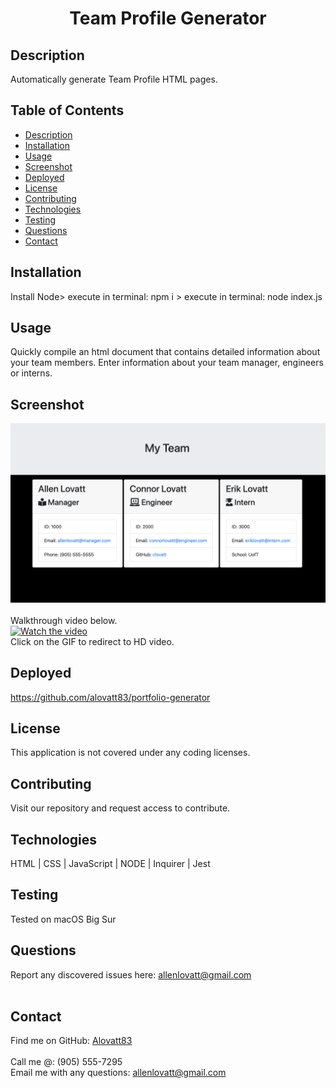 <h1 align="center">Team Profile Generator</h1>
  

## Description
Automatically generate Team Profile HTML pages.

## Table of Contents
- [Description](#description)
- [Installation](#installation)
- [Usage](#usage)
- [Screenshot](#screenshot)
- [Deployed](#deployed)
- [License](#license)
- [Contributing](#contributing)
- [Technologies](#technologies)
- [Testing](#testing)
- [Questions](#questions)
- [Contact](#contact)

## Installation
Install Node> execute in terminal: npm i > execute in terminal: node index.js

## Usage
Quickly compile an html document that contains detailed information about your team members. Enter information about your team manager, engineers or interns.

## Screenshot
![Screenshot](./assets/images/screenshot.png)
<br>
<br>
Walkthrough video below.<br>
[![Watch the video](https://media.giphy.com/media/yAqwbYxEAy3ZoUMh4h/giphy.gif)](https://www.youtube.com/watch?v=xXh7uRH9ukA)<br />
Click on the GIF to redirect to HD video.
<br>
## Deployed
https://github.com/alovatt83/portfolio-generator

## License
This application is not covered under any coding licenses.

## Contributing
Visit our repository and request access to contribute.

## Technologies
HTML | CSS | JavaScript | NODE | Inquirer | Jest

## Testing
Tested on macOS Big Sur

## Questions
Report any discovered issues here: allenlovatt@gmail.com<br />
<br />

## Contact
Find me on GitHub: [Alovatt83](https://github.com/Alovatt83)<br />
<br />
Call me @: (905) 555-7295
<br />
Email me with any questions: allenlovatt@gmail.com<br /><br />
